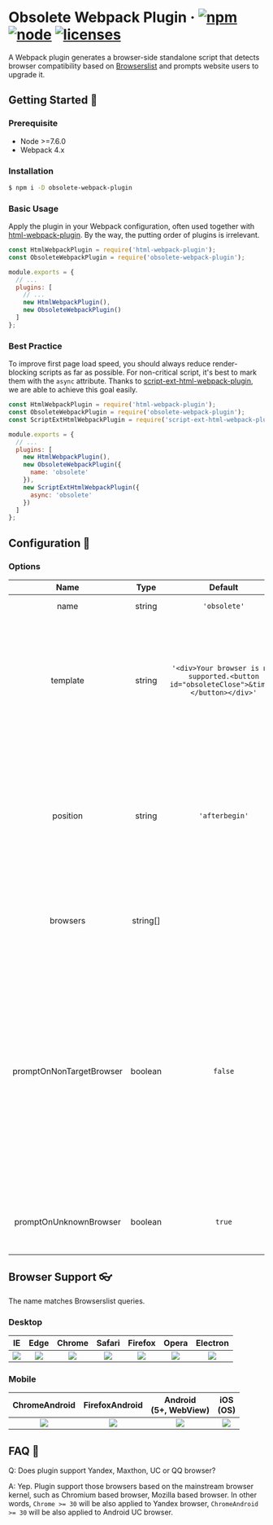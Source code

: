 # Obsolete Webpack Plugin &middot; [![npm](//img.shields.io/npm/v/obsolete-webpack-plugin.svg)](//npmjs.com/package/obsolete-webpack-plugin) [![node](//img.shields.io/node/v/obsolete-webpack-plugin.svg)](//nodejs.org) [![licenses](//img.shields.io/npm/l/obsolete-webpack-plugin.svg)](//github.elenet.me/fe/obsolete-webpack-plugin/blob/master/LICENSE)

A Webpack plugin generates a browser-side standalone script that detects browser compatibility based on [Browserslist](//github.com/browserslist/browserslist) and prompts website users to upgrade it.

## Getting Started :rocket:

### Prerequisite

- Node >=7.6.0
- Webpack 4.x

### Installation

```sh
$ npm i -D obsolete-webpack-plugin
```

### Basic Usage

Apply the plugin in your Webpack configuration, often used together with [html-webpack-plugin](//github.com/jantimon/html-webpack-plugin). By the way, the putting order of plugins is irrelevant.

```js
const HtmlWebpackPlugin = require('html-webpack-plugin');
const ObsoleteWebpackPlugin = require('obsolete-webpack-plugin');

module.exports = {
  // ...
  plugins: [
    // ...
    new HtmlWebpackPlugin(),
    new ObsoleteWebpackPlugin()
  ]
};
```

### Best Practice

To improve first page load speed, you should always reduce render-blocking scripts as far as possible. For non-critical script, it's best to mark them with the `async` attribute. Thanks to [script-ext-html-webpack-plugin](//github.com/numical/script-ext-html-webpack-plugin), we are able to achieve this goal easily.

```js
const HtmlWebpackPlugin = require('html-webpack-plugin');
const ObsoleteWebpackPlugin = require('obsolete-webpack-plugin');
const ScriptExtHtmlWebpackPlugin = require('script-ext-html-webpack-plugin');

module.exports = {
  // ...
  plugins: [
    new HtmlWebpackPlugin(),
    new ObsoleteWebpackPlugin({
      name: 'obsolete'
    }),
    new ScriptExtHtmlWebpackPlugin({
      async: 'obsolete'
    })
  ]
};
```

## Configuration :art:

### Options

| Name | Type | Default | Description
| :-: | :-: | :-: | :-:
| name | string | `'obsolete'` | The chunk name.
| template | string | `'<div>Your browser is not supported.<button id="obsoleteClose">&times;</button></div>'` | The prompt html template. It accepts any document fragment. E.g., `'<style>...</style><div>...</div><script>...</script>'`.
| position | string | `'afterbegin'` | If set `'afterbegin'`, the template will be injected into the start of body. <br>If set `'beforeend'`, the template will be injected into the end of body.
| browsers | string[] | | Browsers to support, overriding global browserslist configuration.
| promptOnNonTargetBrowser | boolean | `false` | If the current browser useragent doesn't match one of the target browsers, it's considered as unsupported. Thus, the prompt will be shown. E.g, your browserslist configuration is `ie > 8`, by default, the prompt won't be shown on Chrome or Safari browser.
| promptOnUnknownBrowser | boolean | `true` | If the current browser useragent is unknown, the prompt will be shown.

## Browser Support :eyeglasses:

The name matches Browserslist queries.

### Desktop

IE | Edge | Chrome | Safari | Firefox | Opera | Electron 
:-: | :-: | :-: | :-: | :-: | :-: | :-:
![](//cdnjs.cloudflare.com/ajax/libs/browser-logos/46.1.0/archive/internet-explorer_9-11/internet-explorer_9-11_64x64.png) | ![](//cdnjs.cloudflare.com/ajax/libs/browser-logos/46.1.0/edge/edge_64x64.png) | ![](//cdnjs.cloudflare.com/ajax/libs/browser-logos/46.1.0/chrome/chrome_64x64.png) | ![](//cdnjs.cloudflare.com/ajax/libs/browser-logos/46.1.0/safari/safari_64x64.png) | ![](//cdnjs.cloudflare.com/ajax/libs/browser-logos/46.1.0/firefox/firefox_64x64.png) | ![](//cdnjs.cloudflare.com/ajax/libs/browser-logos/46.1.0/opera/opera_64x64.png) | ![](//cdnjs.cloudflare.com/ajax/libs/browser-logos/46.1.0/electron/electron_64x64.png)

### Mobile

ChromeAndroid | FirefoxAndroid | Android<br>(5+, WebView) | iOS<br>(OS)
:-: | :-: | :-: | :-:
![](//cdnjs.cloudflare.com/ajax/libs/browser-logos/46.1.0/chrome/chrome_64x64.png) | ![](//cdnjs.cloudflare.com/ajax/libs/browser-logos/46.1.0/firefox/firefox_64x64.png) | ![](//cdnjs.cloudflare.com/ajax/libs/browser-logos/46.1.0/android-webview-beta/android-webview-beta_64x64.png) | ![](//cdnjs.cloudflare.com/ajax/libs/browser-logos/46.1.0/safari-ios/safari-ios_64x64.png)

## FAQ :tea:

Q: Does plugin support Yandex, Maxthon, UC or QQ browser?

A: Yep. Plugin support those browsers based on the mainstream browser kernel, such as Chromium based browser, Mozilla based browser. In other words, `Chrome >= 30` will be also applied to Yandex browser, `ChromeAndroid >= 30` will be also applied to Android UC browser.
